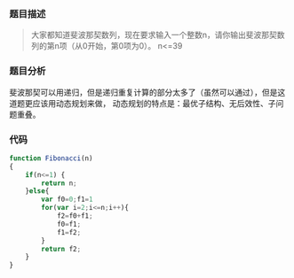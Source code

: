 ### 题目描述
> 大家都知道斐波那契数列，现在要求输入一个整数n，请你输出斐波那契数列的第n项（从0开始，第0项为0）。
n<=39

### 题目分析
斐波那契可以用递归，但是递归重复计算的部分太多了（虽然可以通过），但是这道题更应该用动态规划来做，
动态规划的特点是：最优子结构、无后效性、子问题重叠。

### 代码
```javascript
function Fibonacci(n)
{  
    if(n<=1) {
        return n;
	}else{
   		var f0=0;f1=1
   		for(var i=2;i<=n;i++){
        	f2=f0+f1;
        	f0=f1;
        	f1=f2;
    	}
    	return f2;
  	}
}
```

